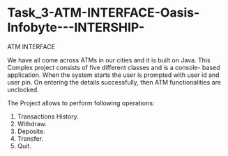 # Task_3-ATM-INTERFACE-Oasis-Infobyte---INTERSHIP-

ATM INTERFACE

We have all come across ATMs in our cities and it is built on Java. This Complex project consists of five different classes and is a console- based application.
When the system starts the user is prompted with user id and user pin. 
On entering the details successfully, then ATM functionalities are unclocked.

The Project allows to perform following operations:
1. Transactions History.
2. Withdraw.
3. Deposite.
4. Transfer.
5. Quit.
